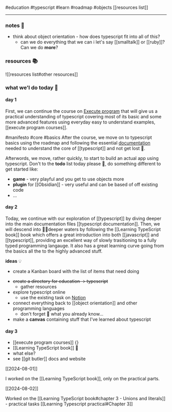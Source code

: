 #education
#typescript
#learn
#roadmap
#objects
[[resources list]]

---
### notes 📔
* think about object orientation - how does typescript fit into all of this?
	* can we do everything that we can i let's say [[smalltalk]] or [[ruby]]? Can we do **more**?

### resources 📚
![[resources list#other resources]]

### what we'l do today 📆

#### day 1
First, we can continue the course on [Execute program](https://www.executeprogram.com/courses/everyday-typescript) that will give us a practical understanding of typescript covering most of its basic and some more advanced features using everyday easy to understand examples, [[execute program courses]].

#manifesto #core #basics
After the course, we move on to typescript basics using the roadmap and following the essential [documentation](documentation) needed to understand the core of  [[typescript]] and not get lost 🧭.

Afterwords, we move, rather quickly, to start to build an actual app using typescript. Don't to the **todo** list today please 🙏, do something different to get started like:

* **game** - very playful and you get to use objects more
* **plugin** for [[Obsidian]] - very useful and can be based of off existing code
* ... 
#### day 2
Today, we continue with our exploration of [[typescript]] by diving deeper into the main documentation files [[typescript documentation]]. 
Then, we will descend into 🏊‍♀deeper waters by following the [[Learning TypeScript book]] book which offers a great introduction into both [[javascript]] and [[typescript]], providing an excellent way of slowly trasitioning to a fully typed programming langauge. It also has a great learning curve going from the basics all the to the highly advanced stuff.

**ideas** 💡
- create  a Kanban board with the list of items that need doing
* ~~create a directory for education -> typescript~~
	- gather resources
* explore typescript online
	* use the existing task on [Notion](https://www.notion.so/v-sedlar/Study-Learn-Typescript-28599ce232af430e91b564343fe533d2)
* connect everything back to [[object orientation]] and other programming languages
	* don't forget 🤯 what you already know...
* make a **canvas**  containing stuff that I've learned about typescript

#### day 3

- [[execute program courses]] {}
- [[Learning TypeScript book]] 📖
- what else?
- see [[git butler]] docs and website

[[2024-08-01]]

I worked on the [[Learning TypeScript book]], only on the practical parts.

[[2024-08-02]]

Worked on the [[Learning TypeScript book#chapter 3 - Unions and literals]] - practical tasks
[[Learning Typescript practical#Chapter 3]]
